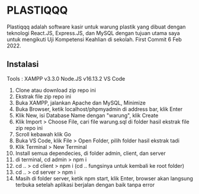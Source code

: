 # PLASTIQQQ

Plastiqqq adalah software kasir untuk warung plastik yang dibuat dengan teknologi React.JS, Express.JS, dan MySQL dengan tujuan utama saya untuk mengikuti Uji Kompetensi Keahlian di sekolah.
First Commit 6 Feb 2022.

## Instalasi

Tools :
XAMPP v3.3.0
Node.JS v16.13.2
VS Code

1. Clone atau download zip repo ini
2. Ekstrak file zip repo ini
3. Buka XAMPP, jalankan Apache dan MySQL, Minimize
4. Buka Browser, ketik localhost/phpmyadmin di address bar, klik Enter
5. Klik New, isi Database Name dengan "warung", klik Create
6. Klik Import > Choose File, cari file warung.sql di folder hasil ekstrak file zip repo ini
7. Scroll kebawah klik Go 
8. Buka VS Code, klik File > Open Folder, pilih folder hasil ekstrak tadi
9. Klik Terminal > New Terminal
10. Install semua dependecies, di folder admin, client, dan server
11. di terminal, cd admin > npm i
12. cd .. > cd client > npm i (cd .. fungsinya untuk kembali ke root folder)
13. cd .. > cd server > npm i
14. Masih di folder server, ketik npm start, klik Enter, browser akan langsung terbuka setelah aplikasi berjalan dengan baik tanpa error
